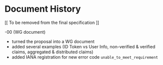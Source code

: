 # Document History

   [[ To be removed from the final specification ]]
   
   -00 (WG document)

   *  turned the proposal into a WG document
   *  added several examples (ID Token vs User Info, non-verified & verified claims, aggregated & distributed claims)
   *  added IANA registration for new error code `unable_to_meet_requirement`